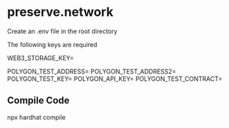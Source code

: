 # preserve.network

Create an .env file in the root directory

The following keys are required

WEB3_STORAGE_KEY=

POLYGON_TEST_ADDRESS=
POLYGON_TEST_ADDRESS2=
POLYGON_TEST_KEY=
POLYGON_API_KEY=
POLYGON_TEST_CONTRACT=

## Compile Code

npx hardhat compile
